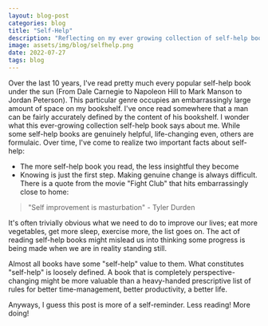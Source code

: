 ```yaml
---
layout: blog-post
categories: blog
title: "Self-Help"
description: "Reflecting on my ever growing collection of self-help books"
image: assets/img/blog/selfhelp.png
date: 2022-07-27
tags: blog
---
```


Over the last 10 years, I've read pretty much every popular self-help book under the sun (From Dale Carnegie to Napoleon Hill to Mark Manson to Jordan Peterson). This particular genre occupies an embarrassingly large amount of space on my bookshelf. I've once read somewhere that a man can be fairly accurately defined by the content of his bookshelf. I wonder what this ever-growing collection self-help book says about me. While some self-help books are genuinely helpful, life-changing even, others are formulaic. Over time, I've come to realize two important facts about self-help:

* The more self-help book you read, the less insightful they become
* Knowing is just the first step. Making genuine change is always difficult. There is a quote from the movie "Fight Club" that hits embarrassingly close to home:

> "Self improvement is masturbation" - Tyler Durden

It's often trivially obvious what we need to do to improve our lives; eat more vegetables, get more sleep, exercise more, the list goes on. The act of reading self-help books might mislead us into thinking some progress is being made when we are in reality standing still. 

Almost all books have some "self-help" value to them. What constitutes "self-help" is loosely defined. A book that is completely perspective-changing might be more valuable than a heavy-handed prescriptive list of rules for better time-management, better productivity, a better life.

Anyways, I guess this post is more of a self-reminder. Less reading! More doing!